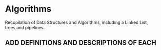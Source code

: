 # Algorithms

Recopilation of Data Structures and Algorithms, including a Linked List, trees and pipelines.

## ADD DEFINITIONS AND DESCRIPTIONS OF EACH ##
